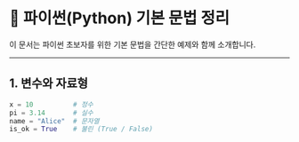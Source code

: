 # 🐍 파이썬(Python) 기본 문법 정리

이 문서는 파이썬 초보자를 위한 기본 문법을 간단한 예제와 함께 소개합니다.

---

## 1. 변수와 자료형
```python
x = 10          # 정수
pi = 3.14       # 실수
name = "Alice"  # 문자열
is_ok = True    # 불린 (True / False)

